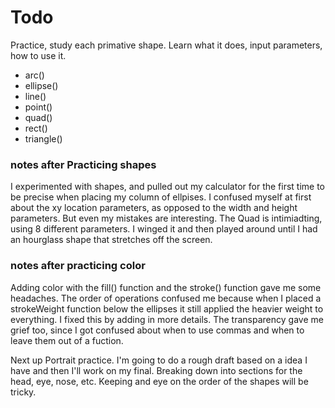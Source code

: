 # Todo

Practice, study each primative shape. Learn what it does, input parameters, how to use it.

- arc()
- ellipse()
- line()
- point()
- quad()
- rect()
- triangle()

### notes after Practicing shapes

I experimented with shapes, and pulled out my calculator for the first time to be precise when placing my column of ellpises. I confused myself at first about the xy location parameters, as opposed to the width and height parameters. But even my mistakes are interesting. The Quad is intimiadting, using 8 different parameters. I winged it and then played around until I had an hourglass shape that stretches off the screen.

### notes after practicing color

Adding color with the fill() function and the stroke() function gave me some headaches. The order of operations confused me because when I placed a strokeWeight function below the ellipses it still applied the heavier weight to everything. I fixed this by adding in more details. The transparency gave me grief too, since I got confused about when to use commas and when to leave them out of a fuction.

Next up Portrait practice. I'm going to do a rough draft based on a idea I have and then I'll work on my final. Breaking down into sections for the head, eye, nose, etc. Keeping and eye on the order of the shapes will be tricky.